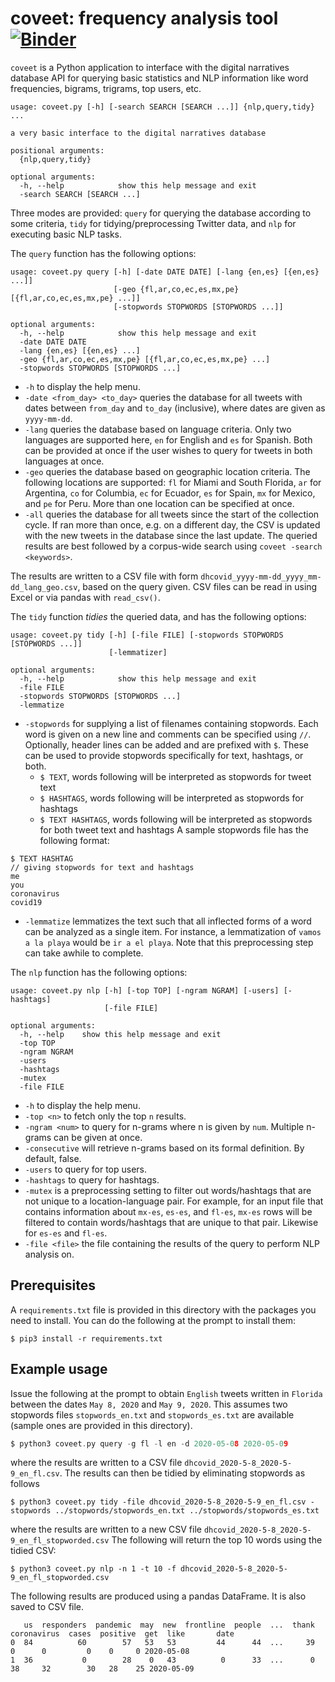 # coveet: frequency analysis tool [![Binder](https://mybinder.org/badge_logo.svg)](https://mybinder.org/v2/gh/dh-miami/narratives_covid19/master)

`coveet` is a Python application to interface with the digital narratives database API for querying basic statistics and NLP information like word frequencies, bigrams, trigrams, top users, etc.

```
usage: coveet.py [-h] [-search SEARCH [SEARCH ...]] {nlp,query,tidy} ...

a very basic interface to the digital narratives database

positional arguments:
  {nlp,query,tidy}

optional arguments:
  -h, --help            show this help message and exit
  -search SEARCH [SEARCH ...]
```

Three modes are provided: `query` for querying the database according to some criteria, `tidy` for tidying/preprocessing Twitter data, and `nlp` for
executing basic NLP tasks.

The `query` function has the following options:

```
usage: coveet.py query [-h] [-date DATE DATE] [-lang {en,es} [{en,es} ...]]
                       [-geo {fl,ar,co,ec,es,mx,pe} [{fl,ar,co,ec,es,mx,pe} ...]]
                       [-stopwords STOPWORDS [STOPWORDS ...]]

optional arguments:
  -h, --help            show this help message and exit
  -date DATE DATE
  -lang {en,es} [{en,es} ...]
  -geo {fl,ar,co,ec,es,mx,pe} [{fl,ar,co,ec,es,mx,pe} ...]
  -stopwords STOPWORDS [STOPWORDS ...]
```

* `-h` to display the help menu.
* `-date <from_day> <to_day>` queries the database for all tweets with dates between `from_day` and `to_day` (inclusive), where dates are given as `yyyy-mm-dd`.
* `-lang` queries the database based on language criteria. Only two languages are supported here, `en` for English and `es` for Spanish. Both can be provided at once if the user wishes to query for tweets in both languages at once.
* `-geo` queries the database based on geographic location criteria. The following locations are supported: `fl` for Miami and South Florida, `ar` for Argentina, `co` for Columbia, `ec` for Ecuador, `es` for Spain, `mx` for Mexico, and `pe` for Peru. More than one location can be specified at once.
* `-all` queries the database for all tweets since the start of the collection cycle. If ran more than once, e.g. on a different day, the CSV is updated with the new tweets in the database since the last update. The queried results are best followed by a corpus-wide search using `coveet -search <keywords>`.

The results are written to a CSV file with form `dhcovid_yyyy-mm-dd_yyyy_mm-dd_lang_geo.csv`, based on the query given. CSV files can be read in using Excel or via pandas with `read_csv()`.

The `tidy` function *tidies* the queried data, and has the following options:

```
usage: coveet.py tidy [-h] [-file FILE] [-stopwords STOPWORDS [STOPWORDS ...]]
                      [-lemmatizer]

optional arguments:
  -h, --help            show this help message and exit
  -file FILE
  -stopwords STOPWORDS [STOPWORDS ...]
  -lemmatize

```

* `-stopwords` for supplying a list of filenames containing stopwords. Each word is given on a new line and comments can be specified using `//`. Optionally,
header lines can be added and are prefixed with `$`. These can be used to provide stopwords specifically for text, hashtags, or both.
  * `$ TEXT`, words following will be interpreted as stopwords for tweet text
  * `$ HASHTAGS`, words following will be interpreted as stopwords for hashtags
  * `$ TEXT HASHTAGS`, words following will be interpreted as stopwords for
     both tweet text and hashtags
A sample stopwords file has the following format:

```
$ TEXT HASHTAG
// giving stopwords for text and hashtags
me
you
coronavirus
covid19
```

* `-lemmatize` lemmatizes the text such that all inflected forms of a word can be analyzed as a single item. For instance, a lemmatization of `vamos a la playa` would be `ir a el playa`. Note that this preprocessing step can take awhile to complete.


The `nlp` function has the following options:

```
usage: coveet.py nlp [-h] [-top TOP] [-ngram NGRAM] [-users] [-hashtags]
                     [-file FILE]

optional arguments:
  -h, --help    show this help message and exit
  -top TOP
  -ngram NGRAM
  -users
  -hashtags
  -mutex
  -file FILE
```

* `-h` to display the help menu.
* `-top <n>` to fetch only the top `n` results.
* `-ngram <num>` to query for n-grams where n is given by `num`. Multiple n-grams can be given at once.
* `-consecutive` will retrieve n-grams based on its formal definition. By default, false.
* `-users` to query for top users.
* `-hashtags` to query for hashtags.
* `-mutex` is a preprocessing setting to filter out words/hashtags that are not unique to a location-language pair. For example, for an input file that contains information about `mx-es`, `es-es`, and `fl-es`, `mx-es` rows will be filtered to contain words/hashtags that are unique to that pair. Likewise for `es-es` and `fl-es`.
* `-file <file>` the file containing the results of the query to perform NLP analysis on.

## Prerequisites

A `requirements.txt` file is provided in this directory with the packages
you need to install. You can do the following at the prompt to install them:

```
$ pip3 install -r requirements.txt
```

## Example usage

Issue the following at the prompt to obtain `English` tweets written in `Florida` between the dates `May 8, 2020` and `May 9, 2020`. This assumes two stopwords files `stopwords_en.txt` and `stopwords_es.txt` are available (sample ones are provided in this directory).

```c
$ python3 coveet.py query -g fl -l en -d 2020-05-08 2020-05-09
```

where the results are written to a CSV file `dhcovid_2020-5-8_2020-5-9_en_fl.csv`. The results can then be tidied by eliminating stopwords as follows

```
$ python3 coveet.py tidy -file dhcovid_2020-5-8_2020-5-9_en_fl.csv -stopwords ../stopwords/stopwords_en.txt ../stopwords/stopwords_es.txt
```

where the results are written to a new CSV file `dhcovid_2020-5-8_2020-5-9_en_fl_stopworded.csv` The following will return the top 10 words using the tidied CSV:

```
$ python3 coveet.py nlp -n 1 -t 10 -f dhcovid_2020-5-8_2020-5-9_en_fl_stopworded.csv
```

The following results are produced using a pandas DataFrame. It is also saved to CSV file.

```
   us  responders  pandemic  may  new  frontline  people  ...  thank  coronavirus  cases  positive  get  like       date
0  84          60        57   53   53         44      44  ...     39            0      0         0    0     0 2020-05-08
1  36           0        28    0   43          0      33  ...      0           38     32        30   28    25 2020-05-09
```

